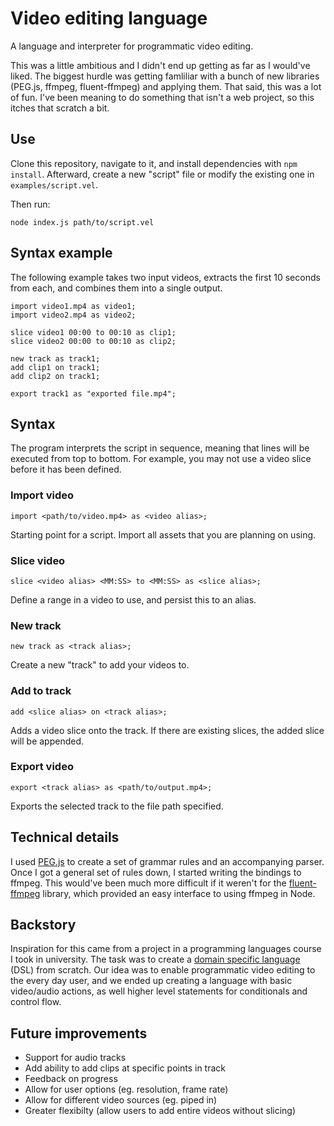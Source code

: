 # Video editing language
A language and interpreter for programmatic video editing.

This was a little ambitious and I didn't end up getting as far as I would've liked. The biggest hurdle was getting famliliar with a bunch of new libraries (PEG.js, ffmpeg, fluent-ffmpeg) and applying them. That said, this was a lot of fun. I've been meaning to do something that isn't a web project, so this itches that scratch a bit.

## Use
Clone this repository, navigate to it, and install dependencies with `npm install`. Afterward, create a new "script" file or modify the existing one in `examples/script.vel`.

Then run:
```
node index.js path/to/script.vel
```

## Syntax example
The following example takes two input videos, extracts the first 10 seconds from each, and combines them into a single output.

```
import video1.mp4 as video1;
import video2.mp4 as video2;

slice video1 00:00 to 00:10 as clip1;
slice video2 00:00 to 00:10 as clip2;

new track as track1;
add clip1 on track1;
add clip2 on track1;

export track1 as "exported file.mp4";
```

## Syntax
The program interprets the script in sequence, meaning that lines will be executed from top to bottom. For example, you may not use a video slice before it has been defined.

### Import video
`import <path/to/video.mp4> as <video alias>;`

Starting point for a script. Import all assets that you are planning on using.

### Slice video
`slice <video alias> <MM:SS> to <MM:SS> as <slice alias>;`

Define a range in a video to use, and persist this to an alias.

### New track
`new track as <track alias>;`

Create a new "track" to add your videos to.

### Add to track
`add <slice alias> on <track alias>;`

Adds a video slice onto the track. If there are existing slices, the added slice will be appended.

### Export video
`export <track alias> as <path/to/output.mp4>;`

Exports the selected track to the file path specified.

## Technical details
I used [PEG.js](https://pegjs.org) to create a set of grammar rules and an accompanying parser. Once I got a general set of rules down, I started writing the bindings to ffmpeg. This would've been much more difficult if it weren't for the [fluent-ffmpeg](https://github.com/fluent-ffmpeg/node-fluent-ffmpeg) library, which provided an easy interface to using ffmpeg in Node.

## Backstory
Inspiration for this came from a project in a programming languages course I took in university. The task was to create a [domain specific language](https://en.wikipedia.org/wiki/Domain-specific_language) (DSL) from scratch. Our idea was to enable programmatic video editing to the every day user, and we ended up creating a language with basic video/audio actions, as well higher level statements for conditionals and control flow.

## Future improvements
- Support for audio tracks
- Add ability to add clips at specific points in track
- Feedback on progress
- Allow for user options (eg. resolution, frame rate)
- Allow for different video sources (eg. piped in)
- Greater flexibilty (allow users to add entire videos without slicing)
